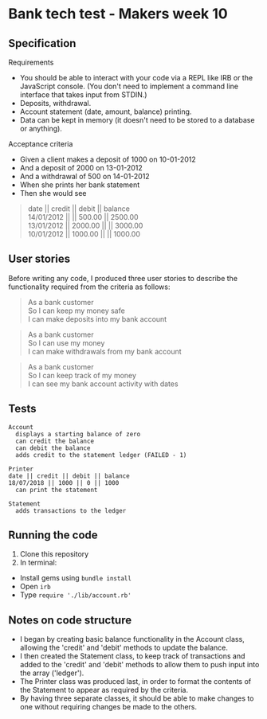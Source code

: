 # Bank tech test - Makers week 10

## Specification

Requirements
- You should be able to interact with your code via a REPL like IRB or the JavaScript console. (You don't need to implement a command line interface that takes input from STDIN.)
- Deposits, withdrawal.
- Account statement (date, amount, balance) printing.
- Data can be kept in memory (it doesn't need to be stored to a database or anything).

Acceptance criteria
- Given a client makes a deposit of 1000 on 10-01-2012
- And a deposit of 2000 on 13-01-2012
- And a withdrawal of 500 on 14-01-2012
- When she prints her bank statement
- Then she would see

> date || credit || debit || balance  
> 14/01/2012 || || 500.00 || 2500.00  
> 13/01/2012 || 2000.00 ||  || 3000.00  
> 10/01/2012 || 1000.00 ||  || 1000.00

## User stories

Before writing any code, I produced three user stories to describe the functionality required from the criteria as follows:

> As a bank customer  
> So I can keep my money safe  
> I can make deposits into my bank account  

> As a bank customer  
> So I can use my money  
> I can make withdrawals from my bank account

> As a bank customer  
> So I can keep track of my money  
> I can see my bank account activity with dates

## Tests
```
Account
  displays a starting balance of zero
  can credit the balance
  can debit the balance
  adds credit to the statement ledger (FAILED - 1)

Printer
date || credit || debit || balance
18/07/2018 || 1000 || 0 || 1000
  can print the statement

Statement
  adds transactions to the ledger
```
## Running the code

1. Clone this repository
2. In terminal:
  - Install gems using `bundle install`
  - Open `irb`
  - Type `require './lib/account.rb'`

## Notes on code structure
- I began by creating basic balance functionality in the Account class, allowing the 'credit' and 'debit' methods to update the balance.
- I then created the Statement class, to keep track of transactions and added to the 'credit' and 'debit' methods to allow them to push input into the array ('ledger').
- The Printer class was produced last, in order to format the contents of the Statement to appear as required by the criteria.
- By having three separate classes, it should be able to make changes to one without requiring changes be made to the others.  
